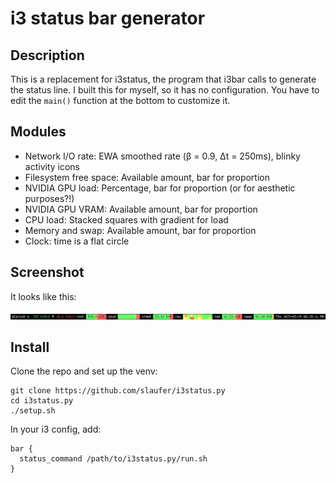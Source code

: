 # i3 status bar generator

## Description
This is a replacement for i3status, the program that i3bar calls to generate the status line. I built this for myself, so it has no configuration. You have to edit the `main()` function at the bottom to customize it.

## Modules
- Network I/O rate: EWA smoothed rate (β = 0.9, Δt = 250ms), blinky activity icons
- Filesystem free space: Available amount, bar for proportion
- NVIDIA GPU load: Percentage, bar for proportion (or for aesthetic purposes?!)
- NVIDIA GPU VRAM: Available amount, bar for proportion
- CPU load: Stacked squares with gradient for load
- Memory and swap: Available amount, bar for proportion
- Clock: time is a flat circle

## Screenshot
It looks like this:

![It's my statusbar.](./screenshot.png)

## Install
Clone the repo and set up the venv:
```
git clone https://github.com/slaufer/i3status.py
cd i3status.py
./setup.sh
```
In your i3 config, add:
```
bar {
  status_command /path/to/i3status.py/run.sh
}
```